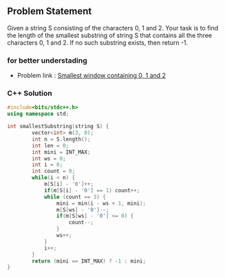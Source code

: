 ## Problem Statement

Given a string S consisting of the characters 0, 1 and 2. Your task is to find the length of the smallest substring of string S that contains all the three characters 0, 1 and 2. If no such substring exists, then return -1.


### for better understading
- Problem link : [Smallest window containing 0, 1 and 2](https://www.geeksforgeeks.org/problems/smallest-window-containing-0-1-and-2--170637/1?page=1&category=sliding-window&status=solved&sortBy=difficulty)

### C++ Solution

```cpp
#include<bits/stdc++.h>
using namespace std;

int smallestSubstring(string S) {
        vector<int> m(3, 0);
        int n = S.length();
        int len = 0;
        int mini = INT_MAX;
        int ws = 0;
        int i = 0;
        int count = 0;
        while(i < n) {
            m[S[i] - '0']++;
            if(m[S[i] - '0'] == 1) count++;
            while (count == 3) {
                mini = min(i - ws + 1, mini);
                m[S[ws] - '0']--;
                if(m[S[ws] - '0'] <= 0) {
                    count--;
                }
                ws++;
            }
            i++;
        }
        return (mini == INT_MAX) ? -1 : mini;
}
```